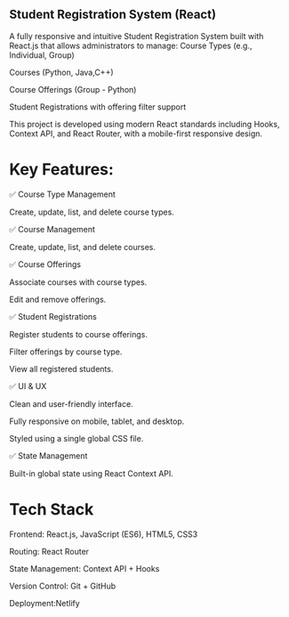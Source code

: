 ## Student Registration System (React)

A fully responsive and intuitive Student Registration System built with React.js that allows administrators to manage:
Course Types (e.g., Individual, Group)

Courses (Python, Java,C++)

Course Offerings (Group - Python)

Student Registrations with offering filter support

This project is developed using modern React standards including Hooks, Context API, and React Router, with a mobile-first responsive design.

# Key Features:

✅ Course Type Management

Create, update, list, and delete course types.

✅ Course Management

Create, update, list, and delete courses.

✅ Course Offerings

Associate courses with course types.

Edit and remove offerings.

✅ Student Registrations

Register students to course offerings.

Filter offerings by course type.

View all registered students.

✅ UI & UX

Clean and user-friendly interface.

Fully responsive on mobile, tablet, and desktop.

Styled using a single global CSS file.

✅ State Management

Built-in global state using React Context API.

# Tech Stack
Frontend: React.js, JavaScript (ES6), HTML5, CSS3

Routing: React Router

State Management: Context API + Hooks

Version Control: Git + GitHub

Deployment:Netlify




